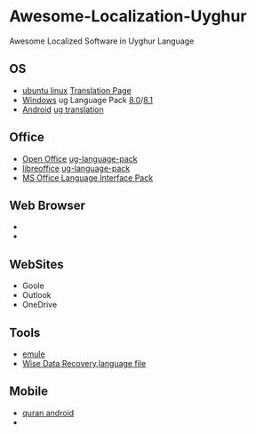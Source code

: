 # Awesome-Localization-Uyghur
Awesome Localized Software in Uyghur Language

## OS
- [ubuntu linux](http://www.ubuntu.com/) [Translation Page](https://translations.launchpad.net/ubuntu/lucid/+lang/ug)
- [Windows](http://windows.microsoft.com/) ug Language Pack [8.0](http://www.microsoft.com/ug-CN/download/details.aspx?id=35403)/[8.1](http://www.microsoft.com/ug-CN/download/details.aspx?id=39307)
- [Android](http://www.android.com/) [ug translation](http://translate.cyanogenmod.org/project/cyanogenmod/ug)


## Office
- [Open Office](http://www.openoffice.org/) [ug-language-pack](http://archive.apache.org/dist/incubator/ooo/localized/ug/)
- [libreoffice](http://www.libreoffice.org/) [ug-language-pack](http://www.libreoffice.org/download/libreoffice-still/?type=win-x86&version=&lang=ug)
- [MS Office Language Interface Pack](http://www.microsoft.com/ug-cn/download/details.aspx?id=36528)

## Web Browser
- []()
- []()


## WebSites
- Goole
- Outlook
- OneDrive


## Tools
- [emule](http://www.emule-project.net/home/perl/general.cgi?l=1&rm=download)
- [Wise Data Recovery](http://www.wisecleaner.com/wise-data-recovery.html),[language file](http://www.wisecleaner.com/language_WiseDataRecovery_3.html)


## Mobile
- [quran android](https://github.com/quran/quran_android)
- []()


